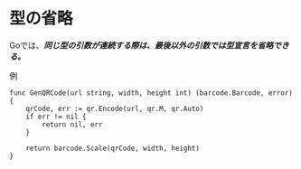 # 型の省略

Goでは、***同じ型の引数が連続する際は、最後以外の引数では型宣言を省略できる。***

例

```
func GenQRCode(url string, width, height int) (barcode.Barcode, error)
{
	qrCode, err := qr.Encode(url, qr.M, qr.Auto)
	if err != nil {
		return nil, err
	}

	return barcode.Scale(qrCode, width, height)
}
```
